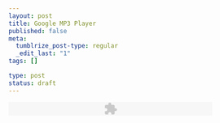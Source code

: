 ```yaml
--- 
layout: post
title: Google MP3 Player
published: false
meta: 
  tumblrize_post-type: regular
  _edit_last: "1"
tags: []

type: post
status: draft
---
```

<embed quality="best" height="27" width="400" flashvars="audioUrl=http://stream.radiosai.net:8002/" src="http://www.google.com/reader/ui/3523697345-audio-player.swf" type="application/x-shockwave-flash"></embed>
